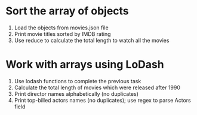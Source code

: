 

# Sort the array of objects

1. Load the objects from movies.json file
2. Print movie titles sorted by IMDB rating
3. Use reduce to calculate the total length to watch all the movies


# Work with arrays using LoDash

1. Use lodash functions to complete the previous task
2. Calculate the total length of movies which were released after 1990
3. Print director names alphabetically (no duplicates)
4. Print top-billed actors names (no duplicates); use regex to parse Actors field
